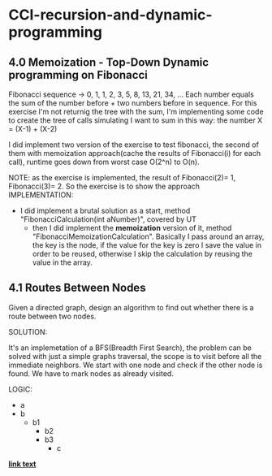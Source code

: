 # CCI-recursion-and-dynamic-programming

## 4.0 Memoization - Top-Down Dynamic programming on Fibonacci

Fibonacci sequence -> 0, 1, 1, 2, 3, 5, 8, 13, 21, 34, ... Each number equals the sum of the number before + two numbers before in sequence.
For this exercise I'm not returnig the tree with the sum, I'm implementing some code to create the tree of calls simulating I want to sum in this way: the number X = (X-1) + (X-2)

I did implement two version of the exercise to test fibonacci, the second of them with memoization approach(cache the results of Fibonacci(i) for each call), runtime goes down from worst case O(2^n) to O(n).

NOTE: as the exercise is implemented, the result of Fibonacci(2)= 1, Fibonacci(3)= 2. So the exercise is to show the approach 
IMPLEMENTATION:
- I did implement a brutal solution as a start, method "FibonacciCalculation(int aNumber)", covered by UT
  - then I did implement the **memoization** version of it, method "FibonacciMemoizationCalculation". Basically I pass around an array, the key is the node, if the value for the key is zero I save the value in order to be reused, otherwise I skip the calculation by reusing the value in the array.



## 4.1 Routes Between Nodes
Given a directed graph, design an algorithm to find out whether there is a route between two nodes.

SOLUTION:

It's an implemetation of a BFS(Breadth First Search), the problem can be solved with just a simple graphs traversal, the scope is to visit before all the immediate neighbors. We start with one node and check if the other node is found. We have to mark nodes as already visited.

LOGIC:

- a
- b
  - b1
    - b2
    - b3
      - c

[**link text**](https://github.com/lucafilippodangelo/CCI-trees-and-graphs/tree/master/Q4_01_RouteBetweenNodes)